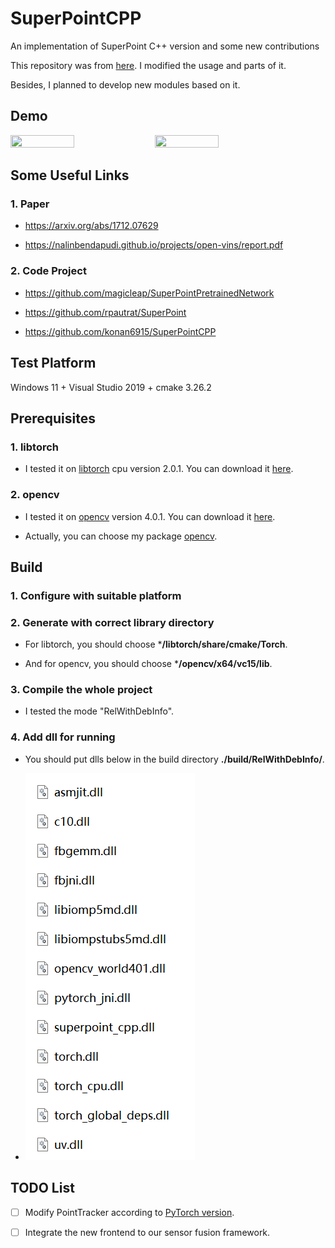 # SuperPointCPP

An implementation of SuperPoint C++ version and some new contributions

This repository was from [here](https://github.com/konan6915/SuperPointCPP). I modified the usage and parts of it.

Besides, I planned to develop new modules based on it.

## Demo
<img src="./assets/fast.gif" width = 45% height = 45% />
<img src="./assets/demo.gif" width = 45% height = 45% />

## Some Useful Links

### 1. Paper

- https://arxiv.org/abs/1712.07629

- https://nalinbendapudi.github.io/projects/open-vins/report.pdf

### 2. Code Project

- https://github.com/magicleap/SuperPointPretrainedNetwork

- https://github.com/rpautrat/SuperPoint

- https://github.com/konan6915/SuperPointCPP

## Test Platform

Windows 11 + Visual Studio 2019 + cmake 3.26.2

## Prerequisites

### 1. **libtorch** 

- I tested it on [libtorch](https://pytorch.org/get-started/locally/) cpu version 2.0.1. You can download it [here](https://download.pytorch.org/libtorch/cpu/libtorch-win-shared-with-deps-2.0.1%2Bcpu.zip).

### 2. **opencv** 

- I tested it on [opencv](https://opencv.org/) version 4.0.1. You can download it [here](https://github.com/opencv/opencv/releases/tag/4.0.1).

- Actually, you can choose my package [opencv](./opencv.zip).

## Build

### 1. Configure with suitable platform

### 2. Generate with correct library directory

- For libtorch, you should choose ***/libtorch/share/cmake/Torch**.

- And for opencv, you should choose ***/opencv/x64/vc15/lib**.

### 3. Compile the whole project

- I tested the mode "RelWithDebInfo".

### 4. Add dll for running

- You should put dlls below in the build directory **./build/RelWithDebInfo/**.

- ![](./assets/dll.png)


## TODO List

- [ ] Modify PointTracker according to [PyTorch version](https://github.com/magicleap/SuperPointPretrainedNetwork).

- [ ] Integrate the new frontend to our sensor fusion framework.
